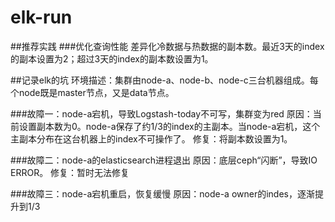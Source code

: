 # elk-run
##推荐实践
  ###优化查询性能
  差异化冷数据与热数据的副本数。最近3天的index的副本设置为2；超过3天的index的副本数设置为1。

##记录elk的坑
环境描述：集群由node-a、node-b、node-c三台机器组成。每个node既是master节点，又是data节点。

###故障一：node-a宕机，导致Logstash-today不可写，集群变为red
原因：当前设置副本数为0。node-a保存了约1/3的index的主副本。当node-a宕机，这个主副本分布在这台机器上的index不可操作了。
修复：将副本数设置为1。

###故障二：node-a的elasticsearch进程退出
原因：底层ceph“闪断”，导致IO ERROR。
修复：暂时无法修复

###故障三：node-a宕机重启，恢复缓慢
原因：node-a owner的indes，逐渐提升到1/3


